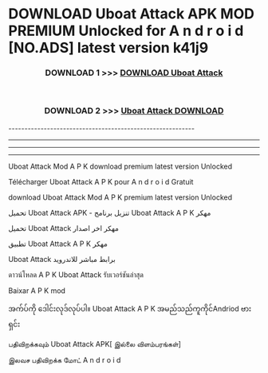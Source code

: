 # DOWNLOAD Uboat Attack  APK MOD PREMIUM Unlocked for A n d r o i d [NO.ADS] latest version k41j9 



<div align="center">

<h3>DOWNLOAD 1 >>> <a href="https://getmod2.web.app/?judul=Uboat Attack ">DOWNLOAD Uboat Attack </a></h3><br>

<h3>DOWNLOAD 2 >>> <a href="https://getmod2.web.app/?judul=Uboat Attack ">Uboat Attack  DOWNLOAD </a></h3>

</div>
----------------------------------------------------------

----------------------------------------------------------

----------------------------------------------------------

----------------------------------------------------------

Uboat Attack  Mod A P K download premium latest version Unlocked

Télécharger Uboat Attack  A P K pour A n d r o i d Gratuit

download Uboat Attack  Mod A P K premium latest version Unlocked

تحميل Uboat Attack  APK - تنزيل برنامج Uboat Attack  A P K مهكر

تحميل Uboat Attack  مهكر اخر اصدار

تطبيق Uboat Attack  A P K مهكر

Uboat Attack  برابط مباشر للاندرويد

ดาวน์โหลด A P K Uboat Attack  รับเวอร์ชันล่าสุด

Baixar A P K mod

အက်ပ်ကို ဒေါင်းလုဒ်လုပ်ပါ။ Uboat Attack  A P K အမည်သည်ကူကိုင်Andriod ဗားရှင်း

பதிவிறக்கவும் Uboat Attack  APK[ இல்லை விளம்பரங்கள்] 
 
இலவச பதிவிறக்க மோட் A n d r o i d



